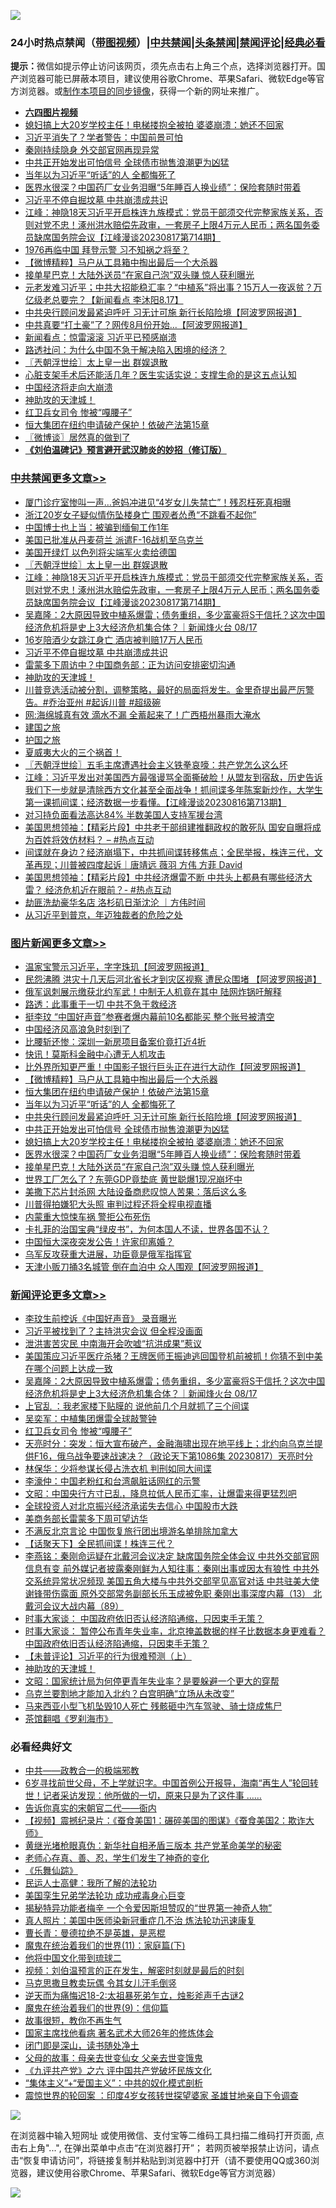 ![](https://raw.githubusercontent.com/jsvpn/jsproxy/dev/64photo/fqnews-qr.jpg)

<div id="tt">
<h3>24小时热点禁闻（<a href="https://aaa.v2dns.tk/?QAjUl=BgRp5UNKRn&T5Vk=fPVH&Q59Ab=WxGE" target="_blank">带图视频</a>）|<a href="#%E4%B8%AD%E5%85%B1%E7%A6%81%E9%97%BB%E6%9B%B4%E5%A4%9A%E6%96%87%E7%AB%A0">中共禁闻</a>|<a href="#%E5%9B%BE%E7%89%87%E6%96%B0%E9%97%BB%E6%9B%B4%E5%A4%9A%E6%96%87%E7%AB%A0">头条禁闻</a>|<a href="#%E6%96%B0%E9%97%BB%E8%AF%84%E8%AE%BA%E6%9B%B4%E5%A4%9A%E6%96%87%E7%AB%A0">禁闻评论|<a href="#%E5%BF%85%E7%9C%8B%E7%BB%8F%E5%85%B8%E5%A5%BD%E6%96%87">经典必看</a></h3>
<div><b>提示：</b>微信如提示停止访问该网页，须先点击右上角三个点，选择浏览器打开。国产浏览器可能已屏蔽本项目，建议使用谷歌Chrome、苹果Safari、微软Edge等官方浏览器。或<a href="%E5%88%B6%E4%BD%9Cgit%E7%A6%81%E9%97%BB%E9%95%9C%E5%83%8F.md">制作本项目的同步镜像</a>，获得一个新的网址来推广。</div>
<ul>
<li><b><a href="http://d2.v2rss.gq/64.mp4" target="_blank">六四图片视频</a></b></li>
<li><a href="/topimagenews/20230817/1921551.md">媳妇搞上大20岁学校主任！电梯搂抱全被拍 婆婆崩溃：她还不回家</a></li>
<li><a href="/baitai/20230817/1921557.md">习近平消失了？学者警告：中国前景可怕</a></li>
<li><a href="/baitai/20230817/1921545.md">秦刚持续隐身 外交部官网再现异常</a></li>
<li><a href="/topimagenews/20230818/1921693.md">中共正开始发出可怕信号 全球债市抛售浪潮更为凶猛</a></li>
<li><a href="/topimagenews/20230818/1921752.md">当年以为习近平“听话”的人 全都悔死了</a></li>
<li><a href="/topimagenews/20230817/1921550.md">医界水很深？中国药厂女业务泪曝“5年睡百人换业绩”：保险套随时带着</a></li>
<li><a href="/cbnews/20230818/1921680.md">习近平不停自掘坟墓 中共崩溃成共识</a></li>
<li><a href="/cbnews/20230818/1921871.md">江峰：神隐18天习近平开启株连九族模式：党员干部须交代完整家族关系，否则对党不忠！涿州洪水赔偿先政审，一套房子上限4万元人民币；两名国务委员缺席国务院会议【江峰漫谈20230817第714期】</a></li>
<li><a href="/ccpdope/20230818/1921689.md">1976再临中国 拜登示警 习不知祸之将至？</a></li>
<li><a href="/topimagenews/20230818/1921843.md">【微博精粹】马户从工具箱中掏出最后一个大杀器</a></li>
<li><a href="/topimagenews/20230817/1921549.md">接单星巴克！大陆外送员“在家自己泡”双头赚 惊人获利曝光</a></li>
<li><a href="/sohnews/20230818/1921751.md">元老发难习近平；中共大招能稳汇率？“中植系”将出事？15万人一夜返贫？万亿级老总要完？【新闻看点 李沐阳8.17】</a></li>
<li><a href="/topimagenews/20230818/1921704.md">中共央行顾问发最紧迫呼吁 习无计可施 新行长陷险境【阿波罗网报道】</a></li>
<li><a href="/finance/20230818/1921759.md">中共真要“打土豪”了？网传8月份开始...【阿波罗网报道】</a></li>
<li><a href="/ccpdope/20230817/1921581.md">新闻看点：惊雷滚滚 习近平已预感崩溃</a></li>
<li><a href="/headline/20230817/1921561.md">路透社问：为什么中国不急于解决陷入困境的经济？</a></li>
<li><a href="/cbnews/20230818/1921877.md">〖兲朝浮世绘〗太上皇一出 群娱退散</a></li>
<li><a href="/lifebaike/20230818/1921768.md">心脏支架手术后还能活几年？医生实话实说：支撑生命的是这五点认知</a></li>
<li><a href="/baitai/20230818/1921757.md">中国经济将走向大崩溃</a></li>
<li><a href="/comments/20230817/1921575.md">神助攻的天津城！</a></li>
<li><a href="/comments/20230818/1921804.md">红卫兵女司令 惨被“嘎腰子”</a></li>
<li><a href="/topimagenews/20230818/1921753.md">恒大集团在纽约申请破产保护！依破产法第15章</a></li>
<li><a href="/ssgc/20230818/1921818.md">〖微博谈〗居然真的做到了</a></li>
<li><b><a href="/comments/20200207/1272816.md" target="_blank">《刘伯温碑记》预言避开武汉肺炎的妙招（修订版）</a></b></li>
</ul>
</div>

<div class="catlist">
<h3><a href="/cbnews/" target="_blank">中共禁闻</a><span><a href="/cbnews/" target="_blank" rel="nofollow">更多文章>></a></span></h3>
<ul>
<li><a href="/cbnews/20230818/1922001.md" target="_blank">厦门诊疗室惨叫一声…爸妈冲进见“4岁女儿失禁亡”！残忍枉死真相曝</a></li>
<li><a href="/cbnews/20230818/1921960.md" target="_blank">浙江20岁女子疑似情伤坠楼身亡 围观者怂恿“不跳看不起你”</a></li>
<li><a href="/cbnews/20230818/1921953.md" target="_blank">中国博士也上当：被骗到缅甸工作1年</a></li>
<li><a href="/cbnews/20230818/1921892.md" target="_blank">美国已批准从丹麦荷兰 派遣F-16战机至乌克兰</a></li>
<li><a href="/cbnews/20230818/1921890.md" target="_blank">美国开绿灯 以色列将尖端军火卖给德国</a></li>
<li><a href="/cbnews/20230818/1921877.md" target="_blank">〖兲朝浮世绘〗太上皇一出 群娱退散</a></li>
<li><a href="/cbnews/20230818/1921871.md" target="_blank">江峰：神隐18天习近平开启株连九族模式：党员干部须交代完整家族关系，否则对党不忠！涿州洪水赔偿先政审，一套房子上限4万元人民币；两名国务委员缺席国务院会议【江峰漫谈20230817第714期】</a></li>
<li><a href="/comments/20230818/1921819.md" target="_blank">吴嘉隆：2大原因导致中植系爆雷；债务重组，多少富豪将S于信托？这次中国经济危机将是史上3大经济危机集合体？｜新闻烽火台 08/17</a></li>
<li><a href="/cbnews/20230818/1921754.md" target="_blank">16岁陪酒少女跳江身亡 酒店被判赔17万人民币</a></li>
<li><a href="/cbnews/20230818/1921680.md" target="_blank">习近平不停自掘坟墓 中共崩溃成共识</a></li>
<li><a href="/cbnews/20230817/1921608.md" target="_blank">雷蒙多下周访中？中国商务部：正为访问安排密切沟通</a></li>
<li><a href="/comments/20230817/1921575.md" target="_blank">神助攻的天津城！</a></li>
<li><a href="/comments/20230817/1921543.md" target="_blank">川普竞选活动被分割，调整策略，最好的局面将发生。金里奇提出最严厉警告。#乔治亚州 #起诉川普 #超级碗</a></li>
<li><a href="/cbnews/20230817/1921434.md" target="_blank">网:海绵城真有效 滴水不漏 全蓄起来了！广西梧州暴雨大淹水</a></li>
<li><a href="/comments/20230817/1921397.md" target="_blank">建国之旅</a></li>
<li><a href="/comments/20230817/1921396.md" target="_blank">护国之旅</a></li>
<li><a href="/cbnews/20230817/1921033.md" target="_blank">夏威夷大火的三个祸首！</a></li>
<li><a href="/cbnews/20230817/1921389.md" target="_blank">〖兲朝浮世绘〗五毛主席遭遇社会主义铁拳哀嚎：共产党怎么这么坏</a></li>
<li><a href="/cbnews/20230817/1921356.md" target="_blank">江峰：习近平发出对美国西方最强谩骂全面撕破脸！从盟友到宿敌，历史告诉我们下一步就是清除西方文化甚至全面战争！抓间谍多年陈案新炒作，大学生第一课抓间谍；经济数据一步看懂。【江峰漫谈20230816第713期】</a></li>
<li><a href="/cbnews/20230817/1921337.md" target="_blank">对习持负面看法高达84% 半数美国人支持军援台湾</a></li>
<li><a href="/cbnews/20230817/1921261.md" target="_blank">美国思想领袖：【精彩片段】中共老干部组建推翻政权的敢死队 国安自曝将成为百姓将效仿材料？ &#8211; #热点互动</a></li>
<li><a href="/comments/20230817/1921260.md" target="_blank">间谍就在身边？经济崩塌下，中共抓间谍转移焦点；全民举报，株连三代，文革再现；川普被四度起诉｜唐靖远 薇羽 方伟 方菲 David</a></li>
<li><a href="/cbnews/20230817/1921251.md" target="_blank">美国思想领袖：【精彩片段】中共经济爆雷不断 中共头上都悬有哪些经济大雷？ 经济危机近在眼前？- #热点互动</a></li>
<li><a href="/comments/20230817/1921241.md" target="_blank">劫匪洗劫豪华名店 洛杉矶日渐沈沦 ｜方伟时间</a></li>
<li><a href="/cbnews/20230817/1921240.md" target="_blank">从习近平到普京，年迈独裁者的危险之处</a></li>

</ul>
</div>
<div class="catlist">
<h3><a href="/topimagenews/" target="_blank">图片新闻</a><span><a href="/topimagenews/" target="_blank" rel="nofollow">更多文章>></a></span></h3>
<ul>
<li><a href="/topimagenews/20230818/1922000.md" target="_blank">温家宝警示习近平，字字珠玑【阿波罗网报道】</a></li>
<li><a href="/topimagenews/20230818/1921987.md" target="_blank">民怨沸腾 洪灾十几天后河北省长才到灾区视察 遭民众围堵 【阿波罗网报道】</a></li>
<li><a href="/topimagenews/20230818/1921986.md" target="_blank">俄军讽刺展示缴获北约军武！中制无人机竟在其中 陆网炸锅吁解释</a></li>
<li><a href="/topimagenews/20230818/1921976.md" target="_blank">路透：此事重于一切 中共不急于救经济</a></li>
<li><a href="/topimagenews/20230818/1921952.md" target="_blank">挺李玟 “中国好声音”参赛者爆内幕前10名都能买 整个账号被清空</a></li>
<li><a href="/topimagenews/20230818/1921943.md" target="_blank">中国经济风高浪急时刻到了</a></li>
<li><a href="/topimagenews/20230818/1921889.md" target="_blank">比腰斩还惨：深圳一新房项目备案价竟打近4折</a></li>
<li><a href="/topimagenews/20230818/1921888.md" target="_blank">快讯！莫斯科金融中心遭无人机攻击</a></li>
<li><a href="/topimagenews/20230818/1921880.md" target="_blank">比外界所知更严重！中国影子银行巨头正在进行大动作【阿波罗网报道】</a></li>
<li><a href="/topimagenews/20230818/1921843.md" target="_blank">【微博精粹】马户从工具箱中掏出最后一个大杀器</a></li>
<li><a href="/topimagenews/20230818/1921753.md" target="_blank">恒大集团在纽约申请破产保护！依破产法第15章</a></li>
<li><a href="/topimagenews/20230818/1921752.md" target="_blank">当年以为习近平“听话”的人 全都悔死了</a></li>
<li><a href="/topimagenews/20230818/1921704.md" target="_blank">中共央行顾问发最紧迫呼吁 习无计可施 新行长陷险境【阿波罗网报道】</a></li>
<li><a href="/topimagenews/20230818/1921693.md" target="_blank">中共正开始发出可怕信号 全球债市抛售浪潮更为凶猛</a></li>
<li><a href="/topimagenews/20230817/1921551.md" target="_blank">媳妇搞上大20岁学校主任！电梯搂抱全被拍 婆婆崩溃：她还不回家</a></li>
<li><a href="/topimagenews/20230817/1921550.md" target="_blank">医界水很深？中国药厂女业务泪曝“5年睡百人换业绩”：保险套随时带着</a></li>
<li><a href="/topimagenews/20230817/1921549.md" target="_blank">接单星巴克！大陆外送员“在家自己泡”双头赚 惊人获利曝光</a></li>
<li><a href="/topimagenews/20230817/1921498.md" target="_blank">世界工厂怎么了？东莞GDP竟垫底 黄世聪爆1现况崩坏中</a></li>
<li><a href="/topimagenews/20230817/1921445.md" target="_blank">美撒下芯片封杀网 大陆设备商悲叹惊人苦果：落后这么多</a></li>
<li><a href="/topimagenews/20230817/1921406.md" target="_blank">川普得拍嫌犯大头照 审判过程还将全程电视直播</a></li>
<li><a href="/topimagenews/20230817/1921319.md" target="_blank">内蒙重大惊悚车祸 警拒公布死伤</a></li>
<li><a href="/topimagenews/20230817/1921252.md" target="_blank">卡扎菲的治国宝典“绿皮书”，为何本国人不读，世界各国不认？</a></li>
<li><a href="/topimagenews/20230817/1921220.md" target="_blank">中国恒大深夜突发公告！许家印离婚？</a></li>
<li><a href="/topimagenews/20230817/1921219.md" target="_blank">乌军反攻获重大进展，功臣竟是俄军指挥官</a></li>
<li><a href="/topimagenews/20230817/1921161.md" target="_blank">天津小贩刀捅3名城管 倒在血泊中 众人围观【阿波罗网报道】</a></li>

</ul>
</div>
<div class="catlist">
<h3><a href="/comments/" target="_blank">新闻评论</a><span><a href="/comments/" target="_blank" rel="nofollow">更多文章>></a></span></h3>
<ul>
<li><a href="/comments/20230818/1921958.md" target="_blank">李玟生前控诉《中国好声音》 录音曝光</a></li>
<li><a href="/comments/20230818/1921957.md" target="_blank">习近平被找到了？主持洪灾会议 但全程没画面</a></li>
<li><a href="/comments/20230818/1921956.md" target="_blank">泄洪害苦灾民 中南海开会吹嘘“抗洪成果”惹议</a></li>
<li><a href="/comments/20230818/1921872.md" target="_blank">美国策应习近平医疗杀猪？王牌医师王振迪逃回国登机前被抓！你猜不到中美在哪个问题上达成一致</a></li>
<li><a href="/comments/20230818/1921819.md" target="_blank">吴嘉隆：2大原因导致中植系爆雷；债务重组，多少富豪将S于信托？这次中国经济危机将是史上3大经济危机集合体？｜新闻烽火台 08/17</a></li>
<li><a href="/comments/20230818/1921807.md" target="_blank">上官乱 ：我老家楼下贴膜的 说他前几个月就抓了三个间谍</a></li>
<li><a href="/comments/20230818/1921805.md" target="_blank">吴奕军：中植集团爆雷全球敲警钟</a></li>
<li><a href="/comments/20230818/1921804.md" target="_blank">红卫兵女司令 惨被“嘎腰子”</a></li>
<li><a href="/comments/20230818/1921794.md" target="_blank">天亮时分：突发：恒大宣布破产，金融海啸出现在地平线上；北约向乌克兰提供F16，俄乌战争要速战速决？（政论天下第1086集 20230817）天亮时分</a></li>
<li><a href="/comments/20230818/1921788.md" target="_blank">林保华：少将参谋长侵占洗衣机 判刑如同大间谍</a></li>
<li><a href="/comments/20230818/1921787.md" target="_blank">李濠仲：中国老粉红和台湾飙脏话网红的示警</a></li>
<li><a href="/comments/20230818/1921725.md" target="_blank">文昭：中国央行方寸已乱，降息拉低人民币汇率，让爆雷来得更猛烈吧</a></li>
<li><a href="/comments/20230818/1921653.md" target="_blank">全球投资人对北京振兴经济承诺失去信心 中国股市大跌</a></li>
<li><a href="/comments/20230818/1921652.md" target="_blank">美商务部长雷蒙多下周可望访华</a></li>
<li><a href="/comments/20230818/1921632.md" target="_blank">不满反北京言论 中国恢复旅行团出境游名单排除加拿大</a></li>
<li><a href="/comments/20230818/1921631.md" target="_blank">【话聚天下】全民抓间谍！株连三代？</a></li>
<li><a href="/comments/20230817/1921624.md" target="_blank">李燕铭：秦刚命运疑在北戴河会议决定 缺席国务院全体会议 中共外交部官网信息有变 前外媒记者披露秦刚鲜为人知往事：秦刚出事或因太有狼性 中共外交系统异常状况频现 美国五角大楼与中共外交部罕见高官对话 中共驻美大使谢锋带伤露面 原外交部常务副部长乐玉成被免职 秦刚出事深度内幕（13） 北戴河会议大战内幕（89）</a></li>
<li><a href="/comments/20230817/1921617.md" target="_blank">时事大家谈： 中国政府依旧否认经济陷通缩，只因束手无策？</a></li>
<li><a href="/comments/20230817/1921602.md" target="_blank">时事大家谈： 暂停公布青年失业率，北京掩盖数据的样子比数据本身更难看？中国政府依旧否认经济陷通缩，只因束手无策？</a></li>
<li><a href="/comments/20230817/1921577.md" target="_blank">【未普评论】习近平的行为很难预测（上）</a></li>
<li><a href="/comments/20230817/1921575.md" target="_blank">神助攻的天津城！</a></li>
<li><a href="/comments/20230817/1921573.md" target="_blank">文昭：国家统计局为何停更青年失业率？是要躲避一个更大的穿帮</a></li>
<li><a href="/comments/20230817/1921556.md" target="_blank">乌克兰要割地才能加入北约？白宫明确“立场从未改变”</a></li>
<li><a href="/comments/20230817/1921554.md" target="_blank">马来西亚小型飞机坠毁10人死亡 残骸砸中汽车驾驶、骑士烧成焦尸</a></li>
<li><a href="/comments/20230817/1921548.md" target="_blank">茶馆翻唱《罗刹海市》</a></li>

</ul>
</div>

<div class="catlist">
<h3>必看经典好文</h3>
<ul>
<li><a href="/comments/20220331/1712636.md" target="_blank">中共——政教合一的极端邪教</a></li>
<li><a href="/comments/20210716/1588420.md" target="_blank">6岁寻找前世父母，不上学就识字。中国首例公开报导，海南“再生人”轮回转世！记者采访发现：他所做的一切，原来只是为了这件事 &#8230;&#8230;</a></li>
<li><a href="/lifebaike/20221107/1807601.md" target="_blank">告诉你真实的宋朝官二代——衙内</a></li>
<li><a href="/comments/20210123/1473011.md" target="_blank">【视频】震撼纪录片：《蚕食美国1：碾碎美国的图谋》《蚕食美国2：欺诈大师》</a></li>
<li><a href="/lifebaike/20180921/1001174.md" target="_blank">黄继光堵枪眼真伪：新华社自相矛盾三版本 共产党革命美学的秘密</a></li>
<li><a href="/cbnews/20211221/1668847.md" target="_blank">老师心存真、善、忍，学生们发生了神奇的变化</a></li>
<li><a href="/comments/20200527/783191.md" target="_blank">《乐舞仙踪》</a></li>
<li><a href="/ccpdope/20200729/1369047.md" target="_blank">民运人士高健：我所了解的法轮功</a></li>
<li><a href="/comments/20210509/1542373.md" target="_blank">美国孪生兄弟学法轮功 成功戒毒身心巨变</a></li>
<li><a href="/cnnews/20210317/1506463.md" target="_blank">揭秘特异功能者梅辛 一个令爱因斯坦赞叹的“世界第一神奇人物”</a></li>
<li><a href="/comments/20210215/1487728.md" target="_blank">真人照片：美国中医师染新冠重症几不治 炼法轮功迅速康复</a></li>
<li><a href="/comments/20220727/1763613.md" target="_blank">曹长青：曼德拉绝不是英雄，是恶棍</a></li>
<li><a href="/topimagenews/20180530/950691.md" target="_blank">魔鬼在统治着我们的世界(11)：家庭篇(下)</a></li>
<li><a href="/bannedvideo/20220502/1727317.md" target="_blank">他将中国文化带到琉球二</a></li>
<li><a href="/comments/20200628/1351782.md" target="_blank">视频：刘伯温预言的正在发生，解密时刻就是最后的时刻</a></li>
<li><a href="/lifebaike/20180921/1001202.md" target="_blank">马克思撒旦教卖玩偶 令其女儿汗毛倒竖</a></li>
<li><a href="/tculture/20190304/1091070.md" target="_blank">逆天而为痛悔迟18-2:太祖暴死弟乍立，烛影斧声千古谜2</a></li>
<li><a href="/topimagenews/20180529/949649.md" target="_blank">魔鬼在统治着我们的世界(9)：信仰篇</a></li>
<li><a href="/funmedia/20210802/1598610.md" target="_blank">故事很短，教你不再生气</a></li>
<li><a href="/cbnews/20220514/1732764.md" target="_blank">国家主席找他看病 著名武术大师26年的修炼体会</a></li>
<li><a href="/tculture/20200803/1373949.md" target="_blank">闭门即是深山，读书随处净土</a></li>
<li><a href="/cbnews/20210507/1541162.md" target="_blank">父母的故事：母亲去世变仙女 父亲去世变饿鬼</a></li>
<li><a href="/bookonline/20131116/201050.md" target="_blank">《九评共产党》之六 评中国共产党破坏民族文化</a></li>
<li><a href="/comments/20201007/1409565.md" target="_blank">“集体主义”+“爱国主义”：中共的奴化模式剖析</a></li>
<li><a href="/comments/20210307/1499941.md" target="_blank">震惊世界的轮回案 ：印度4岁女孩转世探望婆家 圣雄甘地亲自下令调查</a></li>

</ul>
</div>

![](https://raw.githubusercontent.com/jsvpn/jsproxy/dev/64photo/fqnews-qr.jpg)

在浏览器中输入短网址 或使用微信、支付宝等二维码工具扫描二维码打开页面, 点击右上角"...", 在弹出菜单中点击“在浏览器打开”； 若网页被举报禁止访问，请点击“恢复申请访问”，将链接复制并粘贴到浏览器中打开（请不要使用QQ或360浏览器，建议使用谷歌Chrome、苹果Safari、微软Edge等官方浏览器）

![](https://raw.githubusercontent.com/jsvpn/jsproxy/dev/64photo/wx.jpg)